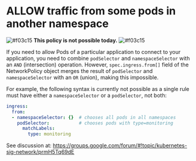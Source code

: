 # ALLOW traffic from some pods in another namespace

![#f03c15](https://placehold.it/15/f03c15/000000?text=+) **This policy is not possible today.** ![#f03c15](https://placehold.it/15/f03c15/000000?text=+)

If you need to allow Pods of a particular application to connect
to your application, you need to combine `podSelector` and `namespaceSelector`
with an `AND` (intersection) operation. However, `spec.ingress.from[]` field of the
NetworkPolicy object merges the result of  `podSelector` and `namespaceSelector`
with an `OR` (union), making this impossible.

For example, the following syntax is currently not possible as a single
rule must have either a `namespaceSelector` or a `podSelector`, not both:

```yaml
ingress:
  from:
  - namespaceSelector: {}  # chooses all pods in all namespaces
    podSelector:           # chooses pods with type=monitoring
      matchLabels:
        type: monitoring
```

See discussion at: https://groups.google.com/forum/#!topic/kubernetes-sig-network/prmH5Tq69dE
